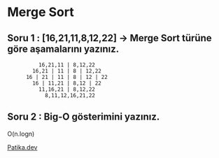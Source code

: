# Merge Sort

## Soru 1 : [16,21,11,8,12,22] -> Merge Sort türüne göre aşamalarını yazınız.
```
          16,21,11 | 8,12,22
        16,21 | 11 | 8 | 12,22
      16 | 21 | 11 | 8 | 12 | 22
        16 | 11,21 | 8,12 | 22
          11,16,21 | 8,12,22
            8,11,12,16,21,22
```
## Soru 2 : Big-O gösterimini yazınız.
O(n.logn)

[Patika.dev](https://www.patika.dev/tr)
